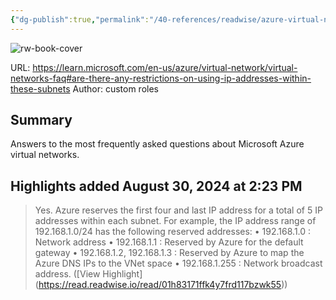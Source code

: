 ```yaml
---
{"dg-publish":true,"permalink":"/40-references/readwise/azure-virtual-network-faq/","tags":["rw/articles"]}
---
```


![rw-book-cover](https://readwise-assets.s3.amazonaws.com/media/uploaded_book_covers/profile_921743/open-graph-image_N8DFaO4.png)
  
URL: https://learn.microsoft.com/en-us/azure/virtual-network/virtual-networks-faq#are-there-any-restrictions-on-using-ip-addresses-within-these-subnets
Author: custom roles

## Summary

Answers to the most frequently asked questions about Microsoft Azure virtual networks.

## Highlights added August 30, 2024 at 2:23 PM
>Yes. Azure reserves the first four and last IP address for a total of 5 IP addresses within each subnet.
>For example, the IP address range of 192.168.1.0/24 has the following reserved addresses:
>• 192.168.1.0 : Network address
>• 192.168.1.1 : Reserved by Azure for the default gateway
>• 192.168.1.2, 192.168.1.3 : Reserved by Azure to map the Azure DNS IPs to the VNet space
>• 192.168.1.255 : Network broadcast address. ([View Highlight] (https://read.readwise.io/read/01h83171ffk4y7frd117bzwk55))


